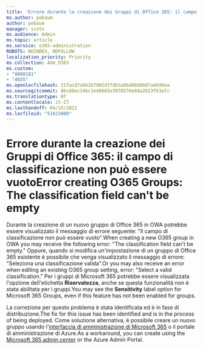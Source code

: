 ```yaml
---
title: 'Errore durante la creazione dei Gruppi di Office 365: il campo di classificazione non può essere vuoto'
ms.author: pebaum
author: pebaum
manager: scotv
ms.audience: Admin
ms.topic: article
ms.service: o365-administration
ROBOTS: NOINDEX, NOFOLLOW
localization_priority: Priority
ms.collection: Adm_O365
ms.custom:
- "9000181"
- "4835"
ms.openlocfilehash: 51facd7ab62b7902d7fdb3a8b480d8b07a4d40ea
ms.sourcegitcommit: 8bc60ec34bc1e40685e3976576e04a2623f63a7c
ms.translationtype: HT
ms.contentlocale: it-IT
ms.lasthandoff: 04/15/2021
ms.locfileid: "51813800"
---
```

# <a name="error-creating-o365-groups-the-classification-field-cant-be-empty"></a><span data-ttu-id="40541-102">Errore durante la creazione dei Gruppi di Office 365: il campo di classificazione non può essere vuoto</span><span class="sxs-lookup"><span data-stu-id="40541-102">Error creating O365 Groups: The classification field can't be empty</span></span>

<span data-ttu-id="40541-103">Durante la creazione di un nuovo gruppo di Office 365 in OWA potrebbe essere visualizzato il messaggio di errore seguente: "Il campo di classificazione non può essere vuoto".</span><span class="sxs-lookup"><span data-stu-id="40541-103">When creating a new O365 group in OWA you may receive the following error: "The classification field can't be empty."</span></span>  <span data-ttu-id="40541-104">Oppure, quando si modifica un'impostazione di un gruppo di Office 365 esistente è possibile che venga visualizzato il messaggio di errore: "Seleziona una classificazione valida".</span><span class="sxs-lookup"><span data-stu-id="40541-104">Or you may also receive an error when editing an existing O365 group setting, error: "Select a valid classification."</span></span>   <span data-ttu-id="40541-105">Per i gruppi di Microsoft 365 potrebbe essere visualizzata l'opzione dell'etichetta **Riservatezza**, anche se questa funzionalità non è stata abilitata per i gruppi.</span><span class="sxs-lookup"><span data-stu-id="40541-105">You may see the **Sensitivity** label option for Microsoft 365 Groups, even if this feature has not been enabled for groups.</span></span>

<span data-ttu-id="40541-106">La correzione per questo problema è stata identificata ed è in fase di distribuzione.</span><span class="sxs-lookup"><span data-stu-id="40541-106">The fix for this issue has been identified and is in the process of being deployed.</span></span>  <span data-ttu-id="40541-107">Come soluzione alternativa, è possibile creare un nuovo gruppo usando l'[interfaccia di amministrazione di Microsoft 365](https://docs.microsoft.com/microsoft-365/admin/create-groups/create-groups?view=o365-worldwide) o il portale di amministrazione di Azure.</span><span class="sxs-lookup"><span data-stu-id="40541-107">As a workaround, you can create using the [Microsoft 365 admin center](https://docs.microsoft.com/microsoft-365/admin/create-groups/create-groups?view=o365-worldwide) or the Azure Admin Portal.</span></span>
